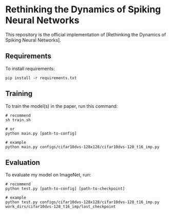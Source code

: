 # Rethinking the Dynamics of Spiking Neural Networks

This repository is the official implementation of [Rethinking the Dynamics of Spiking Neural Networks]. 


## Requirements

To install requirements:

```setup
pip install -r requirements.txt
```

## Training

To train the model(s) in the paper, run this command:

```train
# recommend
sh train.sh 

# or
python main.py [path-to-config]

# example
python main.py configs/cifar10dvs-128x128/cifar10dvs-128_t16_imp.py
```

## Evaluation

To evaluate my model on ImageNet, run:

```eval
# recommend
python test.py [path-to-config] [path-to-checkpoint]

# example
python test.py configs/cifar10dvs-128x128/cifar10dvs-128_t16_imp.py work_dirs/cifar10dvs-128_t16_imp/last_checkpoint
```
